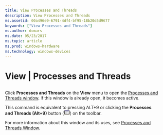 ```yaml
---
title: View Processes and Threads
description: View Processes and Threads
ms.assetid: 00a496e9-6791-4df4-bf95-18b20d5d9677
keywords: ["View Processes and Threads"]
ms.author: domars
ms.date: 05/23/2017
ms.topic: article
ms.prod: windows-hardware
ms.technology: windows-devices
---
```


# View | Processes and Threads


## <span id="ddk_view_processes_and_threads_dbg"></span><span id="DDK_VIEW_PROCESSES_AND_THREADS_DBG"></span>


Click **Processes and Threads** on the **View** menu to open the [Processes and Threads window](processes-and-threads-window.md). If this window is already open, it becomes active.

This command is equivalent to pressing ALT+9 or clicking the **Processes and Threads (Alt+9)** button (![screen shot of the processes and threads button](images/window-processes-threads.png)) on the toolbar.

For more information about this window and its uses, see [Processes and Threads Window](processes-and-threads-window.md).

 

 





